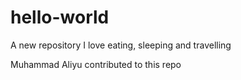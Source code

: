 # hello-world
A new repository
I love eating, sleeping and travelling 


Muhammad Aliyu contributed to this repo
